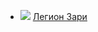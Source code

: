 * ![](/books/sf_heroic/Пламен%20Митрев/Легион%20Зари.jpg) [Легион Зари](/books/sf_heroic/Пламен%20Митрев/Легион%20Зари)